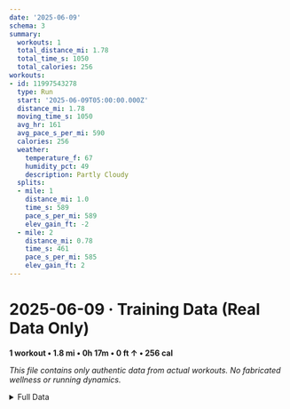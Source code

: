 ```yaml
---
date: '2025-06-09'
schema: 3
summary:
  workouts: 1
  total_distance_mi: 1.78
  total_time_s: 1050
  total_calories: 256
workouts:
- id: 11997543278
  type: Run
  start: '2025-06-09T05:00:00.000Z'
  distance_mi: 1.78
  moving_time_s: 1050
  avg_hr: 161
  avg_pace_s_per_mi: 590
  calories: 256
  weather:
    temperature_f: 67
    humidity_pct: 49
    description: Partly Cloudy
  splits:
  - mile: 1
    distance_mi: 1.0
    time_s: 589
    pace_s_per_mi: 589
    elev_gain_ft: -2
  - mile: 2
    distance_mi: 0.78
    time_s: 461
    pace_s_per_mi: 585
    elev_gain_ft: 2
---
```

# 2025-06-09 · Training Data (Real Data Only)
**1 workout • 1.8 mi • 0h 17m • 0 ft ↑ • 256 cal**

*This file contains only authentic data from actual workouts. No fabricated wellness or running dynamics.*

<details>
<summary>Full Data</summary>

```json
{
  "date": "2025-06-09",
  "schema": 3,
  "summary": {
    "workouts": 1,
    "total_distance_mi": 1.78,
    "total_time_s": 1050,
    "total_calories": 256
  },
  "workouts": [
    {
      "id": 11997543278,
      "type": "Run",
      "start": "2025-06-09T05:00:00.000Z",
      "distance_mi": 1.78,
      "moving_time_s": 1050,
      "avg_hr": 161,
      "avg_pace_s_per_mi": 590,
      "calories": 256,
      "weather": {
        "temperature_f": 67,
        "humidity_pct": 49,
        "description": "Partly Cloudy"
      },
      "splits": [
        {
          "mile": 1,
          "distance_mi": 1.0,
          "time_s": 589,
          "pace_s_per_mi": 589,
          "elev_gain_ft": -2
        },
        {
          "mile": 2,
          "distance_mi": 0.78,
          "time_s": 461,
          "pace_s_per_mi": 585,
          "elev_gain_ft": 2
        }
      ]
    }
  ]
}
```
</details>

